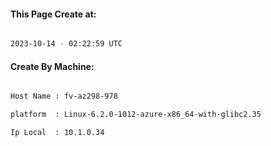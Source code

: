 
   
#### This Page Create at:

```bash

2023-10-14 - 02:22:59 UTC

```

#### Create By Machine:

```bash

Host Name : fv-az298-978

platform  : Linux-6.2.0-1012-azure-x86_64-with-glibc2.35

Ip Local  : 10.1.0.34

```

